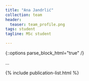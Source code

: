 ```yaml
---
title: "Ana Jandrlić"
collection: team
header:
  teaser: team_profile.png
tags: student
tagline: MSc student

---
```


{::options parse_block_html="true" /}

...

{% include publication-list.html %}